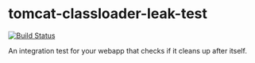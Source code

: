 # tomcat-classloader-leak-test

[![Build Status](https://travis-ci.org/evosec/tomcat-classloader-leak-test.svg?branch=develop)](https://travis-ci.org/evosec/tomcat-classloader-leak-test)

An integration test for your webapp that checks if it cleans up after itself.
